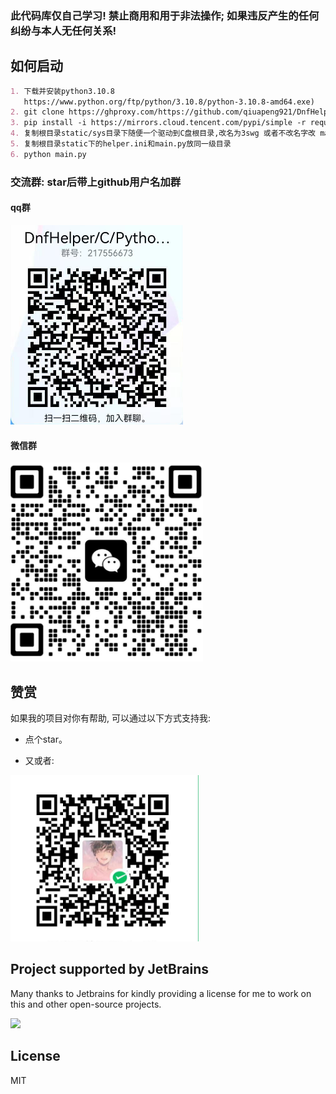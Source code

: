 ### 此代码库仅自己学习! 禁止商用和用于非法操作; 如果违反产生的任何纠纷与本人无任何关系!

## 如何启动

```markdown
1. 下载并安装python3.10.8
   https://www.python.org/ftp/python/3.10.8/python-3.10.8-amd64.exe)
2. git clone https://ghproxy.com/https://github.com/qiuapeng921/DnfHelper-Python.git
3. pip install -i https://mirrors.cloud.tencent.com/pypi/simple -r requirements.txt
4. 复制根目录static/sys目录下随便一个驱动到C盘根目录,改名为3swg 或者不改名字改 main.py init_driver("驱动名字")
5. 复制根目录static下的helper.ini和main.py放同一级目录
6. python main.py
```

### 交流群: star后带上github用户名加群

#### qq群

<img src="static/qq.png" alt="alt text" width="276" height="319"> 

#### 微信群

<img src="static/wechat.png" alt="alt text" width="308" height="318">

## 赞赏

如果我的项目对你有帮助, 可以通过以下方式支持我:

- 点个star。

- 又或者:

 <img src="static/wePay.png" width="301"  alt="">

## Project supported by JetBrains

Many thanks to Jetbrains for kindly providing a license for me to work on this and other open-source projects.

[![](https://resources.jetbrains.com/storage/products/company/brand/logos/jb_beam.svg)](https://www.jetbrains.com/?from=https://github.com/overtrue)

## License

MIT
